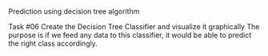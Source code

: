 Prediction using decision tree algorithm

Task #06
Create the Decision Tree Classifier and visualize it graphically
The purpose is if we feed any data to this classifier, it would be able to predict the right class accordingly.

